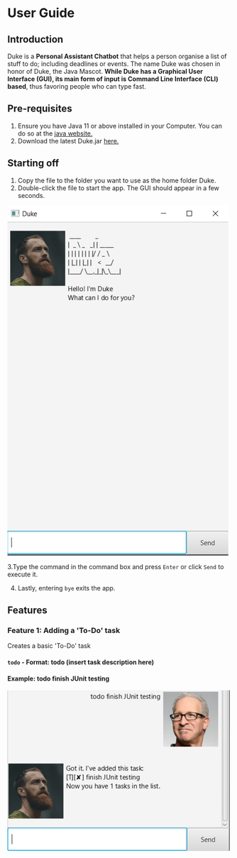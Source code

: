 # User Guide

## Introduction
Duke is a **Personal Assistant Chatbot** that helps a person organise a list of stuff to do; including deadlines or events. 
The name Duke was chosen in honor of Duke, the Java Mascot. **While Duke has a Graphical User Interface (GUI), its main form of input is Command Line Interface (CLI) based**, thus favoring people who can type fast.

## Pre-requisites
1. Ensure you have Java 11 or above installed in your Computer. You can do so at the [java website.](https://www.oracle.com/technetwork/java/javase/downloads/jdk11-downloads-5066655.html)
2. Download the latest Duke.jar [here.](https://github.com/TanZhanMing/duke/releases)

## Starting off
1. Copy the file to the folder you want to use as the home folder Duke.
2. Double-click the file to start the app. The GUI should appear in a few seconds.

![Image of Duke start screen](https://github.com/TanZhanMing/duke/blob/master/docs/UGpic1.PNG)

3.Type the command in the command box and press `Enter` or click `Send` to execute it.

4. Lastly, entering `bye` exits the app.

## Features 


### Feature 1: Adding a 'To-Do' task

Creates a basic 'To-Do' task


#### `todo` - Format: todo (insert task description here)



#### Example: todo finish JUnit testing

![Image of Duke start screen](https://github.com/TanZhanMing/duke/blob/master/docs/UGpic2.PNG)
